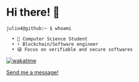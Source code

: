 # Hi there! 👋

```cli
julio4@github:~ $ whoami

  • 🌱 Computer Science Student
  • ⚡ Blockchain/Software engineer
  • 😆 Focus on verifiable and secure softwares
```
  
[![wakatime](https://wakatime.com/badge/user/c0b3abd7-9e6c-4276-a317-fe6830fdfd5e.svg)](https://wakatime.com/@c0b3abd7-9e6c-4276-a317-fe6830fdfd5e)

<a href="https://julio4.com/contact">Send me a message!</a>

